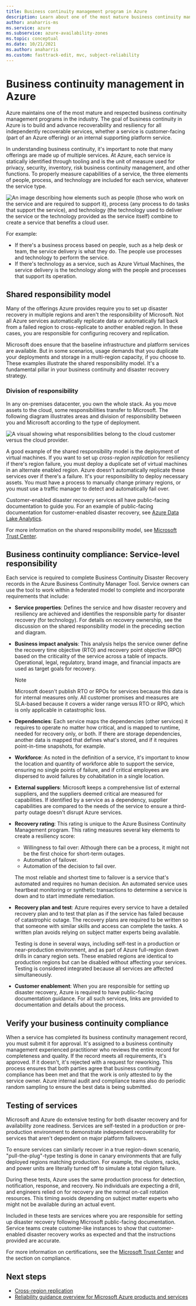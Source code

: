 ```yaml
---
title: Business continuity management program in Azure
description: Learn about one of the most mature business continuity management programs in the industry.
author: anaharris-ms
ms.service: azure
ms.subservice: azure-availability-zones
ms.topic: conceptual
ms.date: 10/21/2021
ms.author: anaharris
ms.custom: fasttrack-edit, mvc, subject-reliability
---
```


# Business continuity management in Azure

Azure maintains one of the most mature and respected business continuity management programs in the industry. The goal of business continuity in Azure is to build and advance recoverability and resiliency for all independently recoverable services, whether a service is customer-facing (part of an Azure offering) or an internal supporting platform service.

In understanding business continuity, it's important to note that many offerings are made up of multiple services. At Azure, each service is statically identified through tooling and is the unit of measure used for privacy, security, inventory, risk business continuity management, and other functions. To properly measure capabilities of a service, the three elements of people, process, and technology are included for each service, whatever the service type.

![An image describing how elements such as people (those who work on the service and are required to support it), process (any process to do tasks that support the service), and technology (the technology used to deliver the service or the technology provided as the service itself) combine to create a service that benefits a cloud user.](./media/people-process-technology.png) 

For example:

- If there's a business process based on people, such as a help desk or team, the service delivery is what they do. The people use processes and technology to perform the service.
- If there's technology as a service, such as Azure Virtual Machines, the service delivery is the technology along with the people and processes that support its operation.

## Shared responsibility model

Many of the offerings Azure provides require you to set up disaster recovery in multiple regions and aren't the responsibility of Microsoft. Not all Azure services automatically replicate data or automatically fall back from a failed region to cross-replicate to another enabled region. In these cases, you are responsible for configuring recovery and replication. 

Microsoft does ensure that the baseline infrastructure and platform services are available. But in some scenarios, usage demands that you duplicate your deployments and storage in a multi-region capacity, if you choose to. These examples illustrate the shared responsibility model. It's a fundamental pillar in your business continuity and disaster recovery strategy.

### Division of responsibility

In any on-premises datacenter, you own the whole stack. As you move assets to the cloud, some responsibilities transfer to Microsoft. The following diagram illustrates areas and division of responsibility between you and Microsoft according to the type of deployment.

![A visual showing what responsibilities belong to the cloud customer versus the cloud provider.](./media/shared-responsibility-model.png)

A good example of the shared responsibility model is the deployment of virtual machines. If you want to set up *cross-region replication* for resiliency if there's region failure, you must deploy a duplicate set of virtual machines in an alternate enabled region. Azure doesn't automatically replicate these services over if there's a failure. It's your responsibility to deploy necessary assets. You must have a process to manually change primary regions, or you must use a traffic manager to detect and automatically fail over.

Customer-enabled disaster recovery services all have public-facing documentation to guide you. For an example of public-facing documentation for customer-enabled disaster recovery, see [Azure Data Lake Analytics](../data-lake-analytics/data-lake-analytics-disaster-recovery.md).

For more information on the shared responsibility model, see [Microsoft Trust Center](../security/fundamentals/shared-responsibility.md).

## Business continuity compliance: Service-level responsibility

Each service is required to complete Business Continuity Disaster Recovery records in the Azure Business Continuity Manager Tool. Service owners can use the tool to work within a federated model to complete and incorporate requirements that include:

- **Service properties**: Defines the service and how disaster recovery and resiliency are achieved and identifies the responsible party for disaster recovery (for technology). For details on recovery ownership, see the discussion on the shared responsibility model in the preceding section and diagram.

- **Business impact analysis**: This analysis helps the service owner define the recovery time objective (RTO) and recovery point objective (RPO) based on the criticality of the service across a table of impacts. Operational, legal, regulatory, brand image, and financial impacts are used as target goals for recovery.

   > [!NOTE]
   > Microsoft doesn't publish RTO or RPOs for services because this data is for internal measures only. All customer promises and measures are SLA-based because it covers a wider range versus RTO or RPO, which is only applicable in catastrophic loss.

- **Dependencies**: Each service maps the dependencies (other services) it requires to operate no matter how critical, and is mapped to runtime, needed for recovery only, or both. If there are storage dependencies, another data is mapped that defines what's stored, and if it requires point-in-time snapshots, for example.

- **Workforce**: As noted in the definition of a service, it's important to know the location and quantity of workforce able to support the service, ensuring no single points of failure, and if critical employees are dispersed to avoid failures by cohabitation in a single location.

- **External suppliers**: Microsoft keeps a comprehensive list of external suppliers, and the suppliers deemed critical are measured for capabilities. If identified by a service as a dependency, supplier capabilities are compared to the needs of the service to ensure a third-party outage doesn't disrupt Azure services.

- **Recovery rating**: This rating is unique to the Azure Business Continuity Management program. This rating measures several key elements to create a resiliency score:

   - Willingness to fail over: Although there can be a process, it might not be the first choice for short-term outages.
   - Automation of failover.
   - Automation of the decision to fail over.

   The most reliable and shortest time to failover is a service that's automated and requires no human decision. An automated service uses heartbeat monitoring or synthetic transactions to determine a service is down and to start immediate remediation.

- **Recovery plan and test**: Azure requires every service to have a detailed recovery plan and to test that plan as if the service has failed because of catastrophic outage. The recovery plans are required to be written so that someone with similar skills and access can complete the tasks. A written plan avoids relying on subject matter experts being available.

   Testing is done in several ways, including self-test in a production or near-production environment, and as part of Azure full-region down drills in canary region sets. These enabled regions are identical to production regions but can be disabled without affecting your services. Testing is considered integrated because all services are affected simultaneously.

- **Customer enablement**: When you are responsible for setting up disaster recovery, Azure is required to have public-facing documentation guidance. For all such services, links are provided to documentation and details about the process.

## Verify your business continuity compliance

When a service has completed its business continuity management record, you must submit it for approval. It's assigned to a business continuity management experienced practitioner who reviews the entire record for completeness and quality. If the record meets all requirements, it's approved. If it doesn't, it's rejected with a request for reworking. This process ensures that both parties agree that business continuity compliance has been met and that the work is only attested to by the service owner. Azure internal audit and compliance teams also do periodic random sampling to ensure the best data is being submitted.

## Testing of services

Microsoft and Azure do extensive testing for both disaster recovery and for availability zone readiness. Services are self-tested in a production or pre-production environment to demonstrate independent recoverability for services that aren't dependent on major platform failovers.

To ensure services can similarly recover in a true region-down scenario, &quot;pull-the-plug&quot;-type testing is done in canary environments that are fully deployed regions matching production. For example, the clusters, racks, and power units are literally turned off to simulate a total region failure.

During these tests, Azure uses the same production process for detection, notification, response, and recovery. No individuals are expecting a drill, and engineers relied on for recovery are the normal on-call rotation resources. This timing avoids depending on subject matter experts who might not be available during an actual event.

Included in these tests are services where you are responsible for setting up disaster recovery following Microsoft public-facing documentation. Service teams create customer-like instances to show that customer-enabled disaster recovery works as expected and that the instructions provided are accurate.

For more information on certifications, see the [Microsoft Trust Center](https://www.microsoft.com/trust-center) and the section on compliance.

## Next steps

- [Cross-region replication](./cross-region-replication-azure.md)
- [Reliability guidance overview for Microsoft Azure products and services](./reliability-guidance-overview.md)
